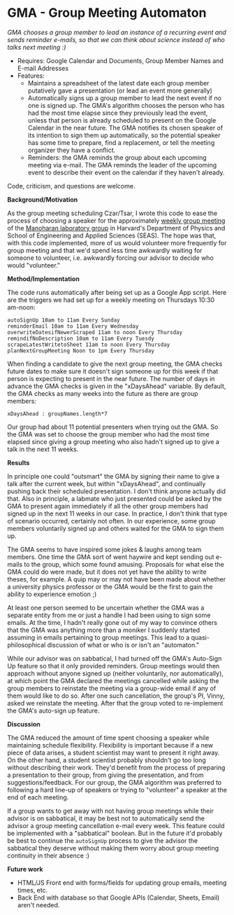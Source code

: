 GMA - Group Meeting Automaton
===

<i>GMA chooses a group member to lead an instance of a recurring event and sends reminder e-mails, so that we can think about science instead of who talks next meeting :)</i>
    
  - Requires: Google Calendar and Documents, Group Member Names and E-mail Addresses
  - Features:
      - Maintains a spreadsheet of the latest date each group member putatively gave a presentation (or lead an event more generally)
      - Automatically signs up a group member to lead the next event if no one is signed up.  The GMA's algorithm chooses the person who has had the most time elapse since they previously lead the event, unless that person is already scheduled to present on the Google Calendar in the near future.  The GMA notifies its chosen speaker of its intention to sign them up automatically, so the potential speaker has some time to prepare, find a replacement, or tell the meeting organizer they have a conflict.
      - Reminders: the GMA reminds the group about each upcoming meeting via e-mail. The GMA reminds the leader of the upcoming event to describe their event on the calendar if they haven't already. 

Code, criticism, and questions are welcome.

<b>Background/Motivation</b>

As the group meeting scheduling Czar/Tsar, I wrote this code to ease the process of choosing a speaker for the approximately [weekly group meeting](http://www.manoharan.seas.harvard.edu/group-meeting.html) of the [Manoharan laboratory group](http://www.manoharan.seas.harvard.edu/home.html) in Harvard's Department of Physics and School of Engineering and Applied Sciences (SEAS). The hope was that, with this code implemented, more of us would volunteer more frequently for group meeting and that we'd spend less time awkwardly waiting for someone to volunteer, i.e. awkwardly forcing our advisor to decide who would "volunteer."

<b>Method/Implementation</b>

The code runs automatically after being set up as a Google App script. Here are the triggers we had set up for a weekly meeting on Thursdays 10:30 am-noon:

    autoSignUp 10am to 11am Every Sunday
    reminderEmail 10am to 11am Every Wednesday
    overwriteDatesifNewerScraped 11am to noon Every Thursday
    remindifNoDescription 10am to 11am Every Tuesdy
    scrapeLatestWritetoSheet 11am to noon Every Thursday
    planNextGroupMeeting Noon to 1pm Every Thursday

When finding a candidate to give the next group meeting, the GMA checks future dates to make sure it doesn't sign someone up for this week if that person is expecting to present in the near future. The number of days in advance the GMA checks is given in the "xDaysAhead" variable. By default, the GMA checks as many weeks into the future as there are group members: 

    xDaysAhead : groupNames.length*7

Our group had about 11 potential presenters when trying out the GMA. So the GMA was set to choose the group member who had the most time elapsed since giving a group meeting who also hadn't signed up to give a talk in the next 11 weeks.

<b>Results</b>

In principle one could "outsmart" the GMA by signing their name to give a talk after the current week, but within "xDaysAhead", and continually pushing back their scheduled presentation. I don't think anyone actually did that. Also in principle, a labmate who just presented could be asked by the GMA to present again immediately if all the other group members had signed up in the next 11 weeks in our case. In practice, I don't think that type of scenario occurred, certainly not often. In our experience, some group members voluntarily signed up and others waited for the GMA to sign them up.

The GMA seems to have inspired some jokes & laughs among team members. One time the GMA sort of went haywire and kept sending out e-mails to the group, which some found amusing. Proposals for what else the GMA could do were made, but it does not yet have the ability to write theses, for example. A quip may or may not have been made about whether a university physics professor or the GMA would be the first to gain the ability to experience emotion ;)

At least one person seemed to be uncertain whether the GMA was a separate entity from me or just a handle I had been using to sign some emails.  At the time, I hadn't really gone out of my way to convince others that the GMA was anything more than a moniker I suddenly started assuming in emails pertaining to group meetings. This lead to a quasi-philosophical discussion of what or who is or isn't an "automaton."

While our advisor was on sabbatical, I had turned off the GMA's Auto-Sign Up feature so that it only provided reminders. Group meetings would then approach without anyone signed up (neither voluntarily, nor automatically), at which point the GMA declared the meetings cancelled while asking the group members to reinstate the meeting via a group-wide email if any of them would like to do so. After one such cancellation, the group's PI, Vinny, asked we reinstate the meeting. After that the group voted to re-implement the GMA's auto-sign up feature.

<b>Discussion</b>

The GMA reduced the amount of time spent choosing a speaker while maintaining schedule flexibility. Flexibility is important because if a new piece of data arises, a student scientist may want to present it right away. On the other hand, a student scientist probably shouldn't go too long without describing their work. They'd benefit from the process of preparing a presentation to their group, from giving the presentation, and from suggestions/feedback. For our group, the GMA algorithm was preferred to following a hard line-up of speakers or trying to "volunteer" a speaker at the end of each meeting.

If a group wants to get away with not having group meetings while their advisor is on sabbatical, it may be best not to automatically send the advisor a group meeting cancellation e-mail every week. This feature could be implemented with a "sabbatical" boolean. But in the future it'd probably be best to continue the `autoSignUp` process to give the advisor the sabbatical they deserve without making them worry about group meeting continuity in their absence :)

<b>Future work</b>
<ul>
<li>HTML/JS Front end with forms/fields for updating group emails, meeting times, etc.
<li>Back End with database so that Google APIs (Calendar, Sheets, Email) aren't needed.
</ul>
